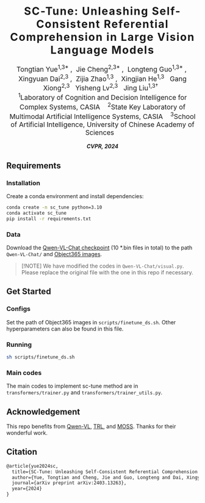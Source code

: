 <h1 align='center' style="text-align:center; font-weight:bold; font-size:2.0em;letter-spacing:2.0px;"> SC-Tune: Unleashing Self-Consistent Referential Comprehension in Large Vision Language Models </h1>

<p align='center' style="text-align:center;font-size:1.25em;">
    <a target="_blank" style="text-decoration: none;">Tongtian Yue<sup>1,3*</sup></a>&nbsp;,&nbsp;
    <a href="https://scholar.google.com/citations?user=IOiro9MAAAAJ&hl=zh-CN" target="_blank" style="text-decoration: none;">Jie Cheng<sup>2,3*</sup></a>&nbsp;,&nbsp;
    <a target="_blank" style="text-decoration: none;">Longteng Guo<sup>1,3*</sup></a>&nbsp;,&nbsp;
    <a target="_blank" style="text-decoration: none;">Xingyuan Dai<sup>2,3</sup></a>&nbsp;,&nbsp;
    <a target="_blank" style="text-decoration: none;">Zijia Zhao<sup>1,3</sup></a>&nbsp;,&nbsp; 
	<a target="_blank" style="text-decoration: none;">Xingjian He<sup>1,3</sup></a>&nbsp;&nbsp;
    <a target="_blank" style="text-decoration: none;">Gang Xiong<sup>2,3</sup></a>&nbsp;&nbsp;
    <a target="_blank" style="text-decoration: none;">Yisheng Lv<sup>2,3</sup></a>&nbsp;&nbsp;
    <a target="_blank" style="text-decoration: none;">Jing Liu<sup>1,3†</sup></a>&nbsp;&nbsp;
	<br>
<sup>1</sup>Laboratory of Cognition and Decision Intelligence for Complex Systems, CASIA&nbsp;&nbsp;&nbsp;
<sup>2</sup>State Key Laboratory of Multimodal Artificial Intelligence Systems, CASIA&nbsp;&nbsp;&nbsp;
<sup>3</sup>School of Artificial Intelligence, University of Chinese Academy of Sciences&nbsp;&nbsp;&nbsp;
</p>


<p align='center';>
<b>
<em>CVPR, 2024</em> <br>
</b>
</p>

<!-- ## Abstract

Recent trends in Large Vision Language Models (LVLMs) research have been increasingly focusing on advancing beyond general image understanding towards more nuanced, object-level referential comprehension. In this paper, we present and delve into the self-consistency capability of LVLMs, a crucial aspect that reflects the models' ability to both generate informative captions for specific objects and subsequently utilize these captions to accurately re-identify the objects in a closed-loop process. This capability significantly mirrors the precision and reliability of fine-grained visual-language understanding. Our findings reveal that the self-consistency level of existing LVLMs falls short of expectations, posing limitations on their practical applicability and potential. To address this gap, we introduce a novel fine-tuning paradigm named **Self-Consistency Tuning (SC-Tune)**. It features the synergistic learning of a cyclic describer-locator system. This paradigm is not only data-efficient but also exhibits generalizability across multiple LVLMs. Through extensive experiments, we demonstrate that SC-Tune significantly elevates performance across a spectrum of object-level vision-language benchmarks and maintains competitive or improved performance on image-level vision-language benchmarks. -->

## Requirements

### Installation

Create a conda environment and install dependencies:

```bash
conda create -n sc_tune python=3.10
conda activate sc_tune
pip install -r requirements.txt
```

### Data

Download the [Qwen-VL-Chat checkpoint](https://huggingface.co/Qwen/Qwen-VL-Chat/tree/main) (10 *.bin files in total) to the path `Qwen-VL-Chat/` and [Object365 images](https://www.objects365.org/download.html).

> [!NOTE] We have modified the codes in `Qwen-VL-Chat/visual.py`. Please replace the original file with the one in this repo if necessary.

## Get Started

### Configs

Set the path of Object365 images in `scripts/finetune_ds.sh`. Other hyperparameters can also be found in this file.

### Running

```bash
sh scripts/finetune_ds.sh
```

### Main codes

The main codes to implement sc-tune method are in `transformers/trainer.py` and `transformers/trainer_utils.py`.

## Acknowledgement

This repo benefits from [Qwen-VL](https://github.com/QwenLM/Qwen-VL), [TRL](https://github.com/huggingface/trl), and [MOSS](https://github.com/OpenLMLab/MOSS-RLHF). Thanks for their wonderful work.

## Citation

```latex
@article{yue2024sc,
  title={SC-Tune: Unleashing Self-Consistent Referential Comprehension in Large Vision Language Models},
  author={Yue, Tongtian and Cheng, Jie and Guo, Longteng and Dai, Xingyuan and Zhao, Zijia and He, Xingjian and Xiong, Gang and Lv, Yisheng and Liu, Jing},
  journal={arXiv preprint arXiv:2403.13263},
  year={2024}
}
```